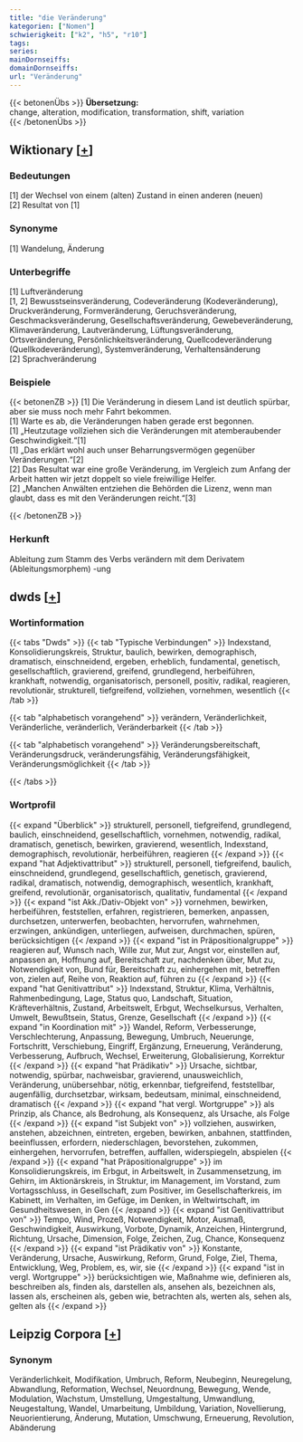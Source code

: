 ```yaml
---
title: "die Veränderung"
kategorien: ["Nomen"]
schwierigkeit: ["k2", "h5", "r10"]
tags:
series:
mainDornseiffs:
domainDornseiffs:
url: "Veränderung"
---
```


{{< betonenÜbs >}}
**Übersetzung:**  
change, alteration, modification, transformation, shift, variation  
{{< /betonenÜbs >}}

## Wiktionary [[+](https://de.wiktionary.org/wiki/Veränderung)]

### Bedeutungen
[1] der Wechsel von einem (alten) Zustand in einen anderen (neuen)  
[2] Resultat von [1]  

### Synonyme
[1] Wandelung, Änderung  

### Unterbegriffe
[1] Luftveränderung  
[1, 2] Bewusstseinsveränderung, Codeveränderung (Kodeveränderung), Druckveränderung, Formveränderung, Geruchsveränderung, Geschmacksveränderung, Gesellschaftsveränderung, Gewebeveränderung, Klimaveränderung, Lautveränderung, Lüftungsveränderung, Ortsveränderung, Persönlichkeitsveränderung, Quellcodeveränderung (Quellkodeveränderung), Systemveränderung, Verhaltensänderung  
[2] Sprachveränderung  

### Beispiele
{{< betonenZB >}}
[1] Die Veränderung in diesem Land ist deutlich spürbar, aber sie muss noch mehr Fahrt bekommen.  
[1] Warte es ab, die Veränderungen haben gerade erst begonnen.  
[1] „Heutzutage vollziehen sich die Veränderungen mit atemberaubender Geschwindigkeit.“[1]  
[1] „Das erklärt wohl auch unser Beharrungsvermögen gegenüber Veränderungen.“[2]  
[2] Das Resultat war eine große Veränderung, im Vergleich zum Anfang der Arbeit hatten wir jetzt doppelt so viele freiwillige Helfer.  
[2] „Manchen Anwälten entziehen die Behörden die Lizenz, wenn man glaubt, dass es mit den Veränderungen reicht.“[3]  

{{< /betonenZB >}}
### Herkunft
Ableitung zum Stamm des Verbs verändern mit dem Derivatem (Ableitungsmorphem) -ung  



## dwds [[+](https://www.dwds.de/wb/Veränderung)]

### Wortinformation
{{< tabs "Dwds" >}}
{{< tab "Typische Verbindungen" >}}
Indexstand, Konsolidierungskreis, Struktur, baulich, bewirken, demographisch, dramatisch, einschneidend, ergeben, erheblich, fundamental, genetisch, gesellschaftlich, gravierend, greifend, grundlegend, herbeiführen, krankhaft, notwendig, organisatorisch, personell, positiv, radikal, reagieren, revolutionär, strukturell, tiefgreifend, vollziehen, vornehmen, wesentlich
{{< /tab >}}

{{< tab "alphabetisch vorangehend" >}}
verändern, Veränderlichkeit, Veränderliche, veränderlich, Veränderbarkeit
{{< /tab >}}

{{< tab "alphabetisch vorangehend" >}}
Veränderungsbereitschaft, Veränderungsdruck, veränderungsfähig, Veränderungsfähigkeit, Veränderungsmöglichkeit
{{< /tab >}}

{{< /tabs >}}

### Wortprofil
{{< expand "Überblick" >}} strukturell, personell, tiefgreifend, grundlegend, baulich, einschneidend, gesellschaftlich, vornehmen, notwendig, radikal, dramatisch, genetisch, bewirken, gravierend, wesentlich, Indexstand, demographisch, revolutionär, herbeiführen, reagieren {{< /expand >}}
{{< expand "hat Adjektivattribut" >}} strukturell, personell, tiefgreifend, baulich, einschneidend, grundlegend, gesellschaftlich, genetisch, gravierend, radikal, dramatisch, notwendig, demographisch, wesentlich, krankhaft, greifend, revolutionär, organisatorisch, qualitativ, fundamental {{< /expand >}}
{{< expand "ist Akk./Dativ-Objekt von" >}} vornehmen, bewirken, herbeiführen, feststellen, erfahren, registrieren, bemerken, anpassen, durchsetzen, unterwerfen, beobachten, hervorrufen, wahrnehmen, erzwingen, ankündigen, unterliegen, aufweisen, durchmachen, spüren, berücksichtigen {{< /expand >}}
{{< expand "ist in Präpositionalgruppe" >}} reagieren auf, Wunsch nach, Wille zur, Mut zur, Angst vor, einstellen auf, anpassen an, Hoffnung auf, Bereitschaft zur, nachdenken über, Mut zu, Notwendigkeit von, Bund für, Bereitschaft zu, einhergehen mit, betreffen von, zielen auf, Reihe von, Reaktion auf, führen zu {{< /expand >}}
{{< expand "hat Genitivattribut" >}} Indexstand, Struktur, Klima, Verhältnis, Rahmenbedingung, Lage, Status quo, Landschaft, Situation, Kräfteverhältnis, Zustand, Arbeitswelt, Erbgut, Wechselkursus, Verhalten, Umwelt, Bewußtsein, Status, Grenze, Gesellschaft {{< /expand >}}
{{< expand "in Koordination mit" >}} Wandel, Reform, Verbesserunge, Verschlechterung, Anpassung, Bewegung, Umbruch, Neuerunge, Fortschritt, Verschiebung, Eingriff, Ergänzung, Erneuerung, Veränderung, Verbesserung, Aufbruch, Wechsel, Erweiterung, Globalisierung, Korrektur {{< /expand >}}
{{< expand "hat Prädikativ" >}} Ursache, sichtbar, notwendig, spürbar, nachweisbar, gravierend, unausweichlich, Veränderung, unübersehbar, nötig, erkennbar, tiefgreifend, feststellbar, augenfällig, durchsetzbar, wirksam, bedeutsam, minimal, einschneidend, dramatisch {{< /expand >}}
{{< expand "hat vergl. Wortgruppe" >}} als Prinzip, als Chance, als Bedrohung, als Konsequenz, als Ursache, als Folge {{< /expand >}}
{{< expand "ist Subjekt von" >}} vollziehen, auswirken, anstehen, abzeichnen, eintreten, ergeben, bewirken, anbahnen, stattfinden, beeinflussen, erfordern, niederschlagen, bevorstehen, zukommen, einhergehen, hervorrufen, betreffen, auffallen, widerspiegeln, abspielen {{< /expand >}}
{{< expand "hat Präpositionalgruppe" >}} im Konsolidierungskreis, im Erbgut, in Arbeitswelt, in Zusammensetzung, im Gehirn, im Aktionärskreis, in Struktur, im Management, im Vorstand, zum Vortagsschluss, in Gesellschaft, zum Positiver, im Gesellschafterkreis, im Kabinett, im Verhalten, im Gefüge, im Denken, in Weltwirtschaft, im Gesundheitswesen, in Gen {{< /expand >}}
{{< expand "ist Genitivattribut von" >}} Tempo, Wind, Prozeß, Notwendigkeit, Motor, Ausmaß, Geschwindigkeit, Auswirkung, Vorbote, Dynamik, Anzeichen, Hintergrund, Richtung, Ursache, Dimension, Folge, Zeichen, Zug, Chance, Konsequenz {{< /expand >}}
{{< expand "ist Prädikativ von" >}} Konstante, Veränderung, Ursache, Auswirkung, Reform, Grund, Folge, Ziel, Thema, Entwicklung, Weg, Problem, es, wir, sie {{< /expand >}}
{{< expand "ist in vergl. Wortgruppe" >}} berücksichtigen wie, Maßnahme wie, definieren als, beschreiben als, finden als, darstellen als, ansehen als, bezeichnen als, lassen als, erscheinen als, geben wie, betrachten als, werten als, sehen als, gelten als {{< /expand >}}

## Leipzig Corpora [[+](https://corpora.uni-leipzig.de/en/res?word=Veränderung&corpusId=deu_newscrawl-public_2018)]


### Synonym
Veränderlichkeit, Modifikation, Umbruch, Reform, Neubeginn, Neuregelung, Abwandlung, Reformation, Wechsel, Neuordnung, Bewegung, Wende, Modulation, Wachstum, Umstellung, Umgestaltung, Umwandlung, Neugestaltung, Wandel, Umarbeitung, Umbildung, Variation, Novellierung, Neuorientierung, Änderung, Mutation, Umschwung, Erneuerung, Revolution, Abänderung


